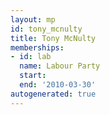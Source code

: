 ```yaml
---
layout: mp
id: tony_mcnulty
title: Tony McNulty
memberships:
- id: lab
  name: Labour Party
  start: 
  end: '2010-03-30'
autogenerated: true
---
```

